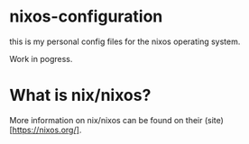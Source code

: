 # nixos-configuration

this is my personal config files for the nixos operating system. 

Work in pogress.

# What is nix/nixos?

More information on nix/nixos can be found on their (site)[https://nixos.org/].
